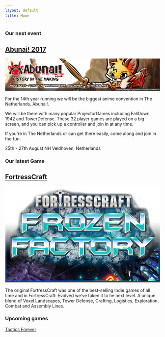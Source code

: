 ```yaml
---
layout: default
title: Home
---
```


### Our next event
 
## [Abunai! 2017](http://www.abunaicon.nl/)

![Abunai! 2017](public/images/abunai_banner.png "Abunai 2017, History in the making. August 25th to 27th at NH Koningshoff, Veldoven, The Netherlands")

For the 14th year running we will be the biggest anime convention in The Netherlands, Abunai!.

We will be there with many popular ProjectorGames including FallDown, 1942 and TowerDefense. These 32 player games are played on a big screen, and you can pick up a controller and join in at any time.

If you're in The Netherlands or can get there easily, come along and join in the fun. 

25th - 27th August NH Veldhoven, Netherlands

### Our latest Game

## [FortressCraft](/games/fortresscraft)

![FortressCraft](public/images/fortresscraft_frozenfactory_banner.png "FortressCraft: Frozen Factory")

The original FortressCraft was one of the best-selling Indie games of all time and in FortressCraft: Evolved we've taken it to he next level. A unique blend of Voxel Landscapes, Tower Defense, Crafting, Logistics, Exploration, Combat and Assembly Lines.

### Upcoming games

[Tactics Forever](/games/tacticsforever)
